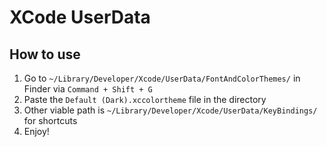 # XCode UserData

## How to use

1. Go to `~/Library/Developer/Xcode/UserData/FontAndColorThemes/` in Finder via `Command + Shift + G`
2. Paste the `Default (Dark).xccolortheme` file in the directory
3. Other viable path is `~/Library/Developer/Xcode/UserData/KeyBindings/` for shortcuts
4. Enjoy!
